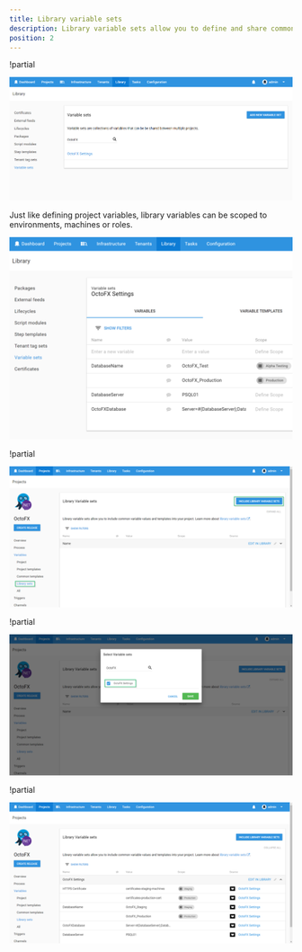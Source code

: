 ```yaml
---
title: Library variable sets
description: Library variable sets allow you to define and share common variables between your Octopus projects.
position: 2
---
```


!partial <add>

![](/docs/images/3048089/3277721.png "width=500")

Just like defining project variables, library variables can be scoped to environments, machines or roles.

![](/docs/images/3048089/3277720.png "width=500")

!partial <include>

![](/docs/images/3048089/3277719.png "width=500")

!partial <save>

![](/docs/images/3048089/3277718.png "width=500")

!partial <view>

![](/docs/images/3048089/3277717.png "width=500")

